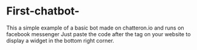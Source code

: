 # First-chatbot-
This a simple example of a basic bot made on chatteron.io and runs on facebook messenger
Just paste the code after the </body> tag on your website to display a widget in the bottom right corner.
